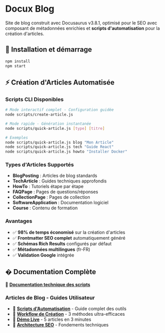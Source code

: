 # Docux Blog

Site de blog construit avec Docusaurus v3.8.1, optimisé pour le SEO avec composant de métadonnées enrichies et **scripts d'automatisation** pour la création d'articles.

## 🚀 Installation et démarrage

```bash
npm install
npm start
```

## ⚡ Création d'Articles Automatisée

### Scripts CLI Disponibles

```bash
# Mode interactif complet - Configuration guidée
node scripts/create-article.js

# Mode rapide - Génération instantanée
node scripts/quick-article.js [type] [titre]

# Exemples
node scripts/quick-article.js blog "Mon Article"
node scripts/quick-article.js tech "Guide React"
node scripts/quick-article.js howto "Installer Docker"
```

### Types d'Articles Supportés
- **BlogPosting** : Articles de blog standards
- **TechArticle** : Guides techniques approfondis  
- **HowTo** : Tutoriels étape par étape
- **FAQPage** : Pages de questions/réponses
- **CollectionPage** : Pages de collection
- **SoftwareApplication** : Documentation logiciel
- **Course** : Contenu de formation

### Avantages
- ✅ **98% de temps économisé** sur la création d'articles
- ✅ **Frontmatter SEO complet** automatiquement généré
- ✅ **Schémas Rich Results** configurés par défaut
- ✅ **Métadonnées multilingues** (fr-FR)
- ✅ **Validation Google** intégrée

## � Documentation Complète

📖 **[Documentation technique des scripts](./scripts/README.md)**

### Articles de Blog - Guides Utilisateur
- 📖 **[Scripts d'Automatisation](/docux-blog/blog/scripts-automatisation-articles-seo)** - Guide complet des outils
- 📖 **[Workflow de Création](/docux-blog/blog/workflow-creation-articles-docux)** - 3 méthodes ultra-efficaces  
- 📖 **[Démo Live](/docux-blog/blog/demo-live-creation-articles-automatisation)** - 5 articles en 3 minutes
- 📖 **[Architecture SEO](/docux-blog/blog/architecture-seo-docusaurus-guide-complet)** - Fondements techniques

